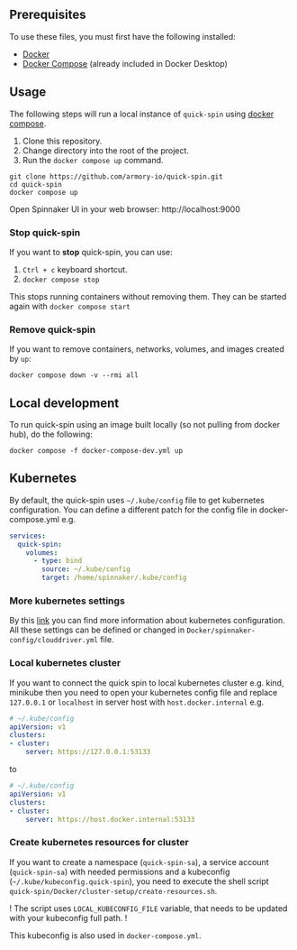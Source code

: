 ## Prerequisites

To use these files, you must first have the following installed:

- [Docker](https://docs.docker.com/get-docker/)
- [Docker Compose](https://docs.docker.com/compose/install/) (already included in Docker Desktop)

## Usage

The following steps will run a local instance of `quick-spin` using [docker compose](https://docs.docker.com/compose/).

1. Clone this repository.
2. Change directory into the root of the project.
3. Run the `docker compose up` command.

```shell
git clone https://github.com/armory-io/quick-spin.git
cd quick-spin
docker compose up
```

Open Spinnaker UI in your web browser: http://localhost:9000

### Stop quick-spin

If you want to **stop** quick-spin, you can use:

1. `Ctrl + c` keyboard shortcut.
2. `docker compose stop`

This stops running containers without removing them. They can be started again with `docker compose start`

### Remove quick-spin

If you want to remove containers, networks, volumes, and images created by `up`:

```
docker compose down -v --rmi all
```

## Local development

To run quick-spin using an image built locally (so not pulling from docker hub), do the following:

```shell
docker compose -f docker-compose-dev.yml up
```

## Kubernetes

By default, the quick-spin uses `~/.kube/config` file to get kubernetes configuration.
You can define a different patch for the config file in docker-compose.yml e.g.

```yaml
services:
  quick-spin:
    volumes:
      - type: bind
        source: ~/.kube/config
        target: /home/spinnaker/.kube/config
```

### More kubernetes settings

By this [link](https://docs.armory.io/armory-enterprise/installation/armory-operator/op-manifest-reference/providers/#kubernetes) you can find more information about
kubernetes configuration. All these settings can be defined or changed in `Docker/spinnaker-config/clouddriver.yml` file.

### Local kubernetes cluster

If you want to connect the quick spin to local kubernetes cluster e.g. kind, minikube then you need to open your kubernetes config file and
replace `127.0.0.1` or `localhost` in server host with `host.docker.internal` e.g.

```yaml
# ~/.kube/config
apiVersion: v1
clusters:
- cluster:
    server: https://127.0.0.1:53133
```

to

```yaml
# ~/.kube/config
apiVersion: v1
clusters:
- cluster:
    server: https://host.docker.internal:53133
```

### Create kubernetes resources for cluster

If you want to create a namespace (`quick-spin-sa`), a service account (`quick-spin-sa`) with needed permissions and a kubeconfig (`~/.kube/kubeconfig.quick-spin`), you need to execute the shell script `quick-spin/Docker/cluster-setup/create-resources.sh`.

! The script uses `LOCAL_KUBECONFIG_FILE` variable, that needs to be updated with your kubeconfig full path. !

This kubeconfig is also used in `docker-compose.yml`.
